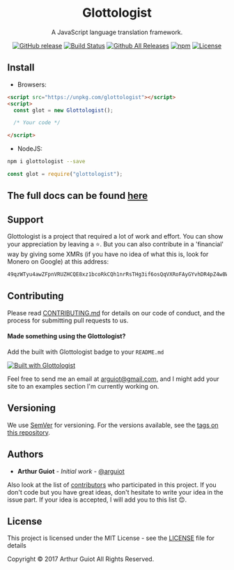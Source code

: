 <div align="center">
<h1>Glottologist</h1>

A JavaScript language translation framework.<br>

[![GitHub release](https://img.shields.io/github/release/arguiot/Glottologist.svg)](https://github.com/arguiot/Glottologist/releases)
[![Build Status](https://travis-ci.org/arguiot/Glottologist.svg?branch=master)](https://travis-ci.org/arguiot/Glottologist)
[![Github All Releases](https://img.shields.io/github/downloads/arguiot/Glottologist/total.svg)](https://github.com/arguiot/Glottologist/)
[![npm](https://img.shields.io/npm/dt/glottologist.svg)](https://www.npmjs.com/package/glottologist)
[![License](https://img.shields.io/github/license/arguiot/Glottologist.svg)](LICENSE)
</div>

## Install


- Browsers:

```html
<script src="https://unpkg.com/glottologist"></script>
<script>
  const glot = new Glottologist();

  /* Your code */

</script>
```
- NodeJS:

```bash
npm i glottologist --save
```
```js
const glot = require("glottologist");
```

## The full docs can be found [here](https://github.com/arguiot/Glottologist/wiki)

## Support
Glottologist is a project that required a lot of work and effort. You can show your appreciation by leaving a ⭐️. But you can also contribute in a 'financial' way by giving some XMRs (if you have no idea of what this is, look for Monero on Google) at this address:
```bash
49qzWTyu4awZFpnVRUZHCQE8xz1bcoRkCQh1nrRsTHg3if6osQqVXRoFAyGYvhDR4pZ4w8WTKQDykYy5Z2Sj6i9TAj2fiBr
```

## Contributing

Please read [CONTRIBUTING.md](./CONTRIBUTING.md) for details on our code of conduct, and the process for submitting pull requests to us.

#### Made something using the Glottologist?

Add the built with Glottologist badge to your `README.md`

[![Built with Glottologist](https://img.shields.io/badge/Built%20with-Glottologist-blue.svg)](https://img.shields.io/badge/Built%20with-Glottologist-blue.svg)


Feel free to send me an email at [arguiot@gmail.com](mailto:arguiot@gmail.com), and I might add your site to an examples section I'm currently working on.

## Versioning

We use [SemVer](http://semver.org/) for versioning. For the versions available, see the [tags on this repository](https://github.com/arguiot/Glottologist/tags).

## Authors

- **Arthur Guiot** - *Initial work* - [@arguiot](https://github.com/arguiot)

Also look at the list of [contributors](https://github.com/arguiot/Glottologist/contributors) who participated in this project. If you don't code but you have great ideas, don't hesitate to write your idea in the issue part. If your idea is accepted, I will add you to this list 😊.

## License

This project is licensed under the MIT License - see the [LICENSE](LICENSE) file for details

Copyright &copy; 2017 Arthur Guiot All Rights Reserved.
